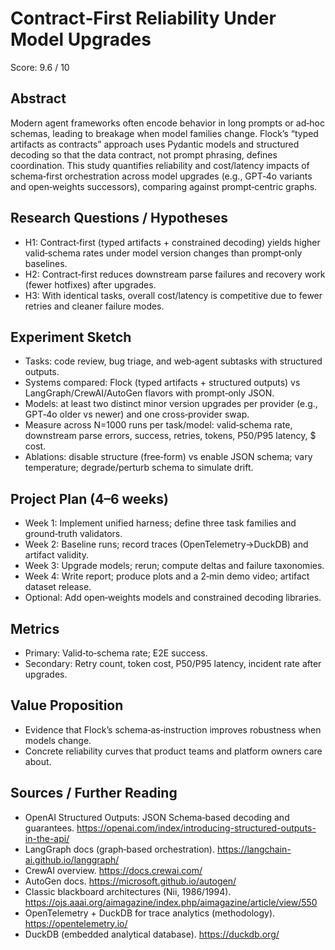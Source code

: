 # Contract‑First Reliability Under Model Upgrades

Score: 9.6 / 10

## Abstract
Modern agent frameworks often encode behavior in long prompts or ad‑hoc schemas, leading to breakage when model families change. Flock’s “typed artifacts as contracts” approach uses Pydantic models and structured decoding so that the data contract, not prompt phrasing, defines coordination. This study quantifies reliability and cost/latency impacts of schema‑first orchestration across model upgrades (e.g., GPT‑4o variants and open‑weights successors), comparing against prompt‑centric graphs.

## Research Questions / Hypotheses
- H1: Contract‑first (typed artifacts + constrained decoding) yields higher valid‑schema rates under model version changes than prompt‑only baselines.
- H2: Contract‑first reduces downstream parse failures and recovery work (fewer hotfixes) after upgrades.
- H3: With identical tasks, overall cost/latency is competitive due to fewer retries and cleaner failure modes.

## Experiment Sketch
- Tasks: code review, bug triage, and web‑agent subtasks with structured outputs.
- Systems compared: Flock (typed artifacts + structured outputs) vs LangGraph/CrewAI/AutoGen flavors with prompt‑only JSON.
- Models: at least two distinct minor version upgrades per provider (e.g., GPT‑4o older vs newer) and one cross‑provider swap.
- Measure across N=1000 runs per task/model: valid‑schema rate, downstream parse errors, success, retries, tokens, P50/P95 latency, $ cost.
- Ablations: disable structure (free‑form) vs enable JSON schema; vary temperature; degrade/perturb schema to simulate drift.

## Project Plan (4–6 weeks)
- Week 1: Implement unified harness; define three task families and ground‑truth validators.
- Week 2: Baseline runs; record traces (OpenTelemetry→DuckDB) and artifact validity.
- Week 3: Upgrade models; rerun; compute deltas and failure taxonomies.
- Week 4: Write report; produce plots and a 2‑min demo video; artifact dataset release.
- Optional: Add open‑weights models and constrained decoding libraries.

## Metrics
- Primary: Valid‑to‑schema rate; E2E success.
- Secondary: Retry count, token cost, P50/P95 latency, incident rate after upgrades.

## Value Proposition
- Evidence that Flock’s schema‑as‑instruction improves robustness when models change.
- Concrete reliability curves that product teams and platform owners care about.

## Sources / Further Reading
- OpenAI Structured Outputs: JSON Schema‑based decoding and guarantees. https://openai.com/index/introducing-structured-outputs-in-the-api/
- LangGraph docs (graph‑based orchestration). https://langchain-ai.github.io/langgraph/
- CrewAI overview. https://docs.crewai.com/
- AutoGen docs. https://microsoft.github.io/autogen/
- Classic blackboard architectures (Nii, 1986/1994). https://ojs.aaai.org/aimagazine/index.php/aimagazine/article/view/550
- OpenTelemetry + DuckDB for trace analytics (methodology). https://opentelemetry.io/
- DuckDB (embedded analytical database). https://duckdb.org/

